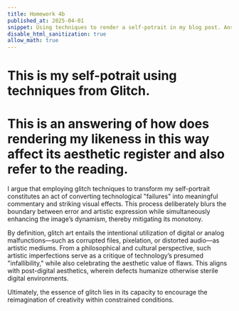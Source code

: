 ```yaml
---
title: Homework 4b
published_at: 2025-04-01
snippet: Using techniques to render a self-potrait in my blog post. Answering how does rendering my likeness in this way affect its aesthetic register and also refer to the reading.
disable_html_sanitization: true
allow_math: true
---
```


# This is my self-potrait using techniques from Glitch.

<canvas id="glitch_self_portrait"></canvas>

<script type="module">

   const cnv = document.getElementById (`glitch_self_portrait`)
   cnv.width = cnv.parentNode.scrollWidth
   cnv.height = cnv.width * 9 / 16
   cnv.style.backgroundColor = `deeppink`

   const ctx = cnv.getContext (`2d`)

   let img_data

   const draw = i => ctx.drawImage (i, 0, 0, cnv.width, cnv.height)

   const img = new Image ()
   img.onload = () => {
      cnv.height = cnv.width * (img.height / img.width)
      draw (img)
      img_data = cnv.toDataURL ("image/jpeg")
      add_glitch ()
   }
   img.src = `/wo4s2/self-portrait.JPG`

   const rand_int = max => Math.floor (Math.random () * max)

   const glitchify = (data, chunk_max, repeats) => {
      const chunk_size = rand_int (chunk_max / 4) * 4
      const i = rand_int (data.length - 24 - chunk_size) + 24
      const front = data.slice (0, i)
      const back = data.slice (i + chunk_size, data.length)
      const result = front + back
      return repeats == 0 ? result : glitchify (result, chunk_max, repeats - 1)
   }

   const glitch_arr = []

   const add_glitch = () => {
      const i = new Image ()
      i.onload = () => {
         glitch_arr.push (i)
         if (glitch_arr.length < 12) add_glitch ()
         else draw_frame ()
      }
      i.src = glitchify (img_data, 96, 6)
   }

   let is_glitching = false
   let glitch_i = 0

   const draw_frame = () => {
      if (is_glitching) draw (glitch_arr[glitch_i])
      else draw (img)

      const prob = is_glitching ? 0.05 : 0.02
      if (Math.random () < prob) {
         glitch_i = rand_int (glitch_arr.length)
         is_glitching = !is_glitching
      }

      requestAnimationFrame (draw_frame)
   }

</script>

# This is an answering of how does rendering my likeness in this way affect its aesthetic register and also refer to the reading.

I argue that employing glitch techniques to transform my self-portrait constitutes an act of converting technological "failures" into meaningful commentary and striking visual effects. This process deliberately blurs the boundary between error and artistic expression while simultaneously enhancing the image’s dynamism, thereby mitigating its monotony.

By definition, glitch art entails the intentional utilization of digital or analog malfunctions—such as corrupted files, pixelation, or distorted audio—as artistic mediums. From a philosophical and cultural perspective, such artistic imperfections serve as a critique of technology’s presumed "infallibility," while also celebrating the aesthetic value of flaws. This aligns with post-digital aesthetics, wherein defects humanize otherwise sterile digital environments.

Ultimately, the essence of glitch lies in its capacity to encourage the reimagination of creativity within constrained conditions.
